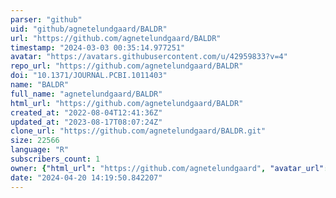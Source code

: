 ```yaml
---
parser: "github"
uid: "github/agnetelundgaard/BALDR"
url: "https://github.com/agnetelundgaard/BALDR"
timestamp: "2024-03-03 00:35:14.977251"
avatar: "https://avatars.githubusercontent.com/u/42959833?v=4"
repo_url: "https://github.com/agnetelundgaard/BALDR"
doi: "10.1371/JOURNAL.PCBI.1011403"
name: "BALDR"
full_name: "agnetelundgaard/BALDR"
html_url: "https://github.com/agnetelundgaard/BALDR"
created_at: "2022-08-04T12:41:36Z"
updated_at: "2023-08-17T08:07:24Z"
clone_url: "https://github.com/agnetelundgaard/BALDR.git"
size: 22566
language: "R"
subscribers_count: 1
owner: {"html_url": "https://github.com/agnetelundgaard", "avatar_url": "https://avatars.githubusercontent.com/u/42959833?v=4", "login": "agnetelundgaard", "type": "User"}
date: "2024-04-20 14:19:50.842207"
---
```

